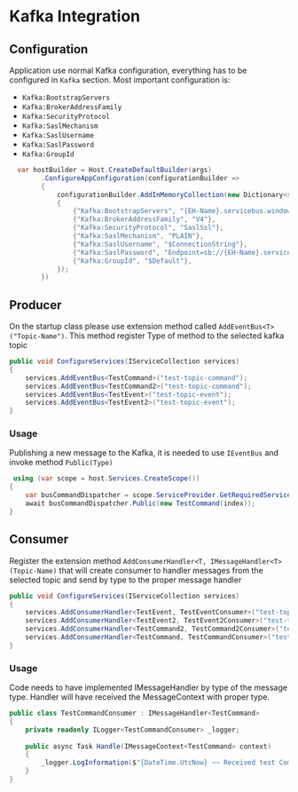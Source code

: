 # Kafka Integration

## Configuration

Application use normal Kafka configuration, everything has to be configured in `Kafka` section. 
Most important configuration is:
- `Kafka:BootstrapServers`
- `Kafka:BrokerAddressFamily`
- `Kafka:SecurityProtocol`
- `Kafka:SaslMechanism`
- `Kafka:SaslUsername`
- `Kafka:SaslPassword`
- `Kafka:GroupId`


```c#
  var hostBuilder = Host.CreateDefaultBuilder(args)
        .ConfigureAppConfiguration(configurationBuilder =>
        {
            configurationBuilder.AddInMemoryCollection(new Dictionary<string, string>()
            {
                {"Kafka:BootstrapServers", "{EH-Name}.servicebus.windows.net:9093"},
                {"Kafka:BrokerAddressFamily", "V4"},
                {"Kafka:SecurityProtocol", "SaslSsl"},
                {"Kafka:SaslMechanism", "PLAIN"},
                {"Kafka:SaslUsername", "$ConnectionString"},
                {"Kafka:SaslPassword", "Endpoint=sb://{EH-Name}.servicebus.windows.net/;SharedAccessKeyName=RootManageSharedAccessKey;SharedAccessKey={AccessToken}"},
                {"Kafka:GroupId", "$Default"},
            });
        })
```
## Producer 

On the startup class please use extension method called  `AddEventBus<T>("Topic-Name")`. This method register Type of method to the selected kafka topic

```c#
public void ConfigureServices(IServiceCollection services)
{
    services.AddEventBus<TestCommand>("test-topic-command");
    services.AddEventBus<TestCommand2>("test-topic-command");
    services.AddEventBus<TestEvent>("test-topic-event");
    services.AddEventBus<TestEvent2>("test-topic-event");
}
```

### Usage
Publishing a new message to the Kafka, it is needed to use `IEventBus` and invoke method `Public(Type)`
```c#
 using (var scope = host.Services.CreateScope())
{
    var busCommandDispatcher = scope.ServiceProvider.GetRequiredService<IEventBus>();
    await busCommandDispatcher.Public(new TestCommand(index));
}
```

## Consumer

Register the extension method `AddConsumerHandler<T, IMessageHandler<T>(Topic-Name)` that will create consumer to handler messages from the selected topic and send by type to the proper message handler

```c#
public void ConfigureServices(IServiceCollection services)
{
    services.AddConsumerHandler<TestEvent, TestEventConsumer>("test-topic-event");
    services.AddConsumerHandler<TestEvent2, TestEvent2Consumer>("test-topic-event");
    services.AddConsumerHandler<TestCommand2, TestCommand2Consumer>("test-topic-command");
    services.AddConsumerHandler<TestCommand, TestCommandConsumer>("test-topic-command");
}
```

### Usage
Code needs to have implemented IMessageHandler by type of the message type. Handler will have received the MessageContext with proper type.

```c#
public class TestCommandConsumer : IMessageHandler<TestCommand>
{
    private readonly ILogger<TestCommandConsumer> _logger;
    
    public async Task Handle(IMessageContext<TestCommand> context)
    {
        _logger.LogInformation($"{DateTime.UtcNow} ~~ Received test Command: {context.Message.Index} - {context.Message.CreatedOn} - {context.MessageId} - {context.SentTime}");
    }
}
```